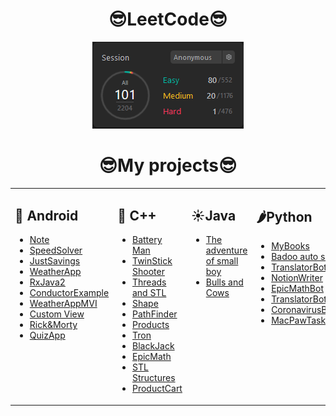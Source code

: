 <h1 align="center">😎LeetCode😎</h1>

<div align="center">
    <img src="https://github.com/PanVova/PanVova/blob/main/leetCode.PNG" alt="visitors">
</div>

<h1 align="center">😎My projects😎</h1>

<table><tr><td width="100%" valign="top">
 
 ## 👻 Android
   - [Note](https://github.com/PanVova/Note-java-android)
   - [SpeedSolver](https://github.com/PanVova/SpeedSolver-Java-android)
   - [JustSavings](https://github.com/PanVova/JustSavings-Java-android)
   - [WeatherApp](https://github.com/PanVova/Weather-App-Kotlin)
   - [RxJava2](https://github.com/PanVova/RxJava)
   - [ConductorExample](https://github.com/PanVova/Conductor-Example)
   - [WeatherAppMVI](https://github.com/PanVova/Weather-App-MVI)
   - [Custom View](https://github.com/PanVova/Custom-View)
   - [Rick&Morty](https://github.com/PanVova/Rick-Morty-Android)
   - [QuizApp](https://github.com/PanVova/QuizApp)
</td><td  valign="top" width="50%">

 
 ## 🎩 C++
  - [Battery Man](https://github.com/PanVova/Battery-Man-CPP-UE4)
  - [TwinStick Shooter](https://github.com/PanVova/TwinStick-Shooter-CPP-UE4)
  - [Threads and STL](https://github.com/PanVova/Threads-and-STL-CPP)
  - [Shape](https://github.com/PanVova/Shape-CPP-QT)
  - [PathFinder](https://github.com/PanVova/PathFinder-CPP)
  - [Products](https://github.com/PanVova/Products-CPP-SQLITE)
  - [Tron](https://github.com/PanVova/Tron-CPP)
  - [BlackJack](https://github.com/PanVova/BlackJack-CPP)
  - [EpicMath](https://github.com/PanVova/Epic-Math-CPP-QT)
  - [STL Structures](https://github.com/PanVova/STL_Structures-CPP)
  - [ProductCart](https://github.com/PanVova/ProductCart-CPP-QT)
</td><td valign="top" width="50%">
 
 ## ☀️Java
  - [The adventure of small boy](https://github.com/PanVova/The-adventure-of-small-boy-java)
  - [Bulls and Cows](https://github.com/PanVova/BullsAndCows-Java-TelegramAPI)
</td><td valign="top" width="50%">
 
 ## 🌶Python
  - [MyBooks](https://github.com/PanVova/MyBooks-Python-Tkinter)
  - [Badoo auto swiper](https://github.com/PanVova/BadooAutoSwiper-Python)
  - [TranslatorBot](https://github.com/PanVova/TranslatorBot-Python)
  - [NotionWriter](https://github.com/PanVova/NotionWriter-Python)
  - [EpicMathBot](https://github.com/PanVova/EpicMathBot-Python)
  - [TranslatorBotTelegram](https://github.com/PanVova/TranslatorBotTelegram-Python)
  - [CoronavirusBot](https://github.com/PanVova/CoronavirusBot-Python)
  - [MacPawTask](https://github.com/PanVova/MacPawTask-Python)
</td></tr></table>
